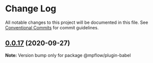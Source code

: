 # Change Log

All notable changes to this project will be documented in this file.
See [Conventional Commits](https://conventionalcommits.org) for commit guidelines.

## [0.0.17](https://git.code.oa.com/wxweb/mpflow/compare/@mpflow/plugin-babel@0.0.16...@mpflow/plugin-babel@0.0.17) (2020-09-27)

**Note:** Version bump only for package @mpflow/plugin-babel
